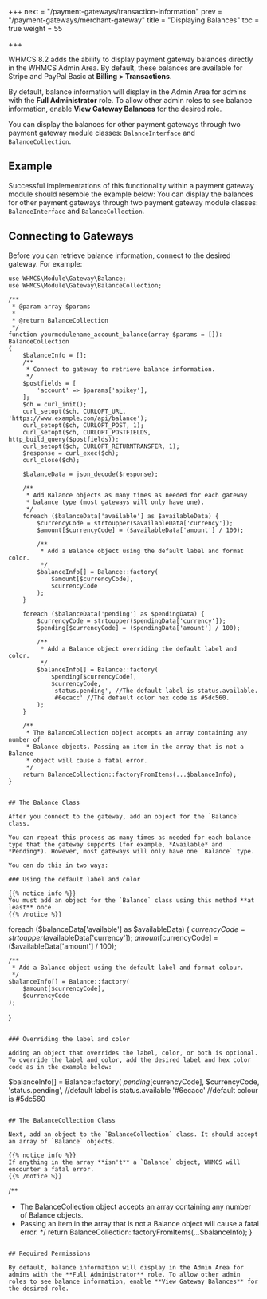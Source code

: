 +++
next = "/payment-gateways/transaction-information"
prev = "/payment-gateways/merchant-gateway"
title = "Displaying Balances"
toc = true
weight = 55

+++

WHMCS 8.2 adds the ability to display payment gateway balances directly in the WHMCS Admin Area. By default, these balances are available for Stripe and PayPal Basic at **Billing > Transactions**.

By default, balance information will display in the Admin Area for admins with the **Full Administrator** role. To allow other admin roles to see balance information, enable **View Gateway Balances** for the desired role.

You can display the balances for other payment gateways through two payment gateway module classes: `BalanceInterface` and `BalanceCollection`.

## Example

Successful implementations of this functionality within a payment gateway module should resemble the example below:
You can display the balances for other payment gateways through two payment gateway module classes: `BalanceInterface` and `BalanceCollection`.

## Connecting to Gateways

Before you can retrieve balance information, connect to the desired gateway. For example:

```
use WHMCS\Module\Gateway\Balance;
use WHMCS\Module\Gateway\BalanceCollection;

/**
 * @param array $params
 *
 * @return BalanceCollection
 */
function yourmodulename_account_balance(array $params = []): BalanceCollection
{
    $balanceInfo = [];
    /**
     * Connect to gateway to retrieve balance information.
     */
    $postfields = [
        'account' => $params['apikey'],
    ];
    $ch = curl_init();
    curl_setopt($ch, CURLOPT_URL, 'https://www.example.com/api/balance');
    curl_setopt($ch, CURLOPT_POST, 1);
    curl_setopt($ch, CURLOPT_POSTFIELDS, http_build_query($postfields));
    curl_setopt($ch, CURLOPT_RETURNTRANSFER, 1);
    $response = curl_exec($ch);
    curl_close($ch);

    $balanceData = json_decode($response);

    /**
     * Add Balance objects as many times as needed for each gateway
     * balance type (most gateways will only have one).
     */
    foreach ($balanceData['available'] as $availableData) {
        $currencyCode = strtoupper($availableData['currency']);
        $amount[$currencyCode] = ($availableData['amount'] / 100);

        /**
         * Add a Balance object using the default label and format color.
         */
        $balanceInfo[] = Balance::factory(
            $amount[$currencyCode],
            $currencyCode
        );
    }

    foreach ($balanceData['pending'] as $pendingData) {
        $currencyCode = strtoupper($pendingData['currency']);
        $pending[$currencyCode] = ($pendingData['amount'] / 100);

        /**
         * Add a Balance object overriding the default label and color.
         */
        $balanceInfo[] = Balance::factory(
            $pending[$currencyCode],
            $currencyCode,
            'status.pending', //The default label is status.available.
            '#6ecacc' //The default color hex code is #5dc560.
        );
    }

    /**
     * The BalanceCollection object accepts an array containing any number of
     * Balance objects. Passing an item in the array that is not a Balance
     * object will cause a fatal error.
     */
    return BalanceCollection::factoryFromItems(...$balanceInfo);
}
```
```

## The Balance Class

After you connect to the gateway, add an object for the `Balance` class.

You can repeat this process as many times as needed for each balance type that the gateway supports (for example, *Available* and *Pending*). However, most gateways will only have one `Balance` type.

You can do this in two ways:

### Using the default label and color

{{% notice info %}}
You must add an object for the `Balance` class using this method **at least** once.
{{% /notice %}}

```
foreach ($balanceData['available'] as $availableData) {
    $currencyCode = strtoupper($availableData['currency']);
    $amount[$currencyCode] = ($availableData['amount'] / 100);

    /**
     * Add a Balance object using the default label and format colour.
     */
    $balanceInfo[] = Balance::factory(
        $amount[$currencyCode],
        $currencyCode
    );
}
```

### Overriding the label and color

Adding an object that overrides the label, color, or both is optional. To override the label and color, add the desired label and hex color code as in the example below:

```
$balanceInfo[] = Balance::factory(
    $pending[$currencyCode],
    $currencyCode,
    'status.pending', //default label is status.available
    '#6ecacc' //default colour is #5dc560
```

## The BalanceCollection Class

Next, add an object to the `BalanceCollection` class. It should accept an array of `Balance` objects.

{{% notice info %}}
If anything in the array **isn't** a `Balance` object, WHMCS will encounter a fatal error.
{{% /notice %}}

```
/**
 * The BalanceCollection object accepts an array containing any number of Balance objects.
 * Passing an item in the array that is not a Balance object will cause a fatal error.
 */
return BalanceCollection::factoryFromItems(...$balanceInfo);
}
```

## Required Permissions

By default, balance information will display in the Admin Area for admins with the **Full Administrator** role. To allow other admin roles to see balance information, enable **View Gateway Balances** for the desired role.
